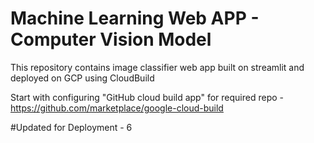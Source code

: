 # Machine Learning Web APP - Computer Vision Model
This repository contains image classifier web app built on streamlit and deployed on GCP using CloudBuild

Start with configuring "GitHub cloud build app" for required repo - https://github.com/marketplace/google-cloud-build

#Updated for Deployment - 6
